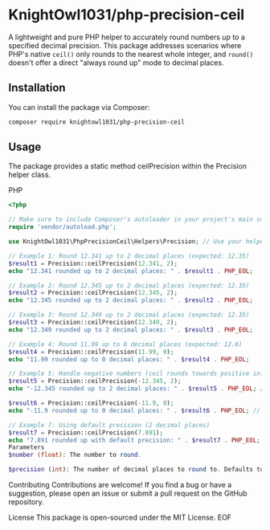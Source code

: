 # KnightOwl1031/php-precision-ceil

A lightweight and pure PHP helper to accurately round numbers *up* to a specified decimal precision. This package addresses scenarios where PHP's native `ceil()` only rounds to the nearest whole integer, and `round()` doesn't offer a direct "always round up" mode to decimal places.

## Installation

You can install the package via Composer:

```bash
composer require knightowl1031/php-precision-ceil
```

## Usage
The package provides a static method ceilPrecision within the Precision helper class.

PHP
```php
<?php

// Make sure to include Composer's autoloader in your project's main script
require 'vendor/autoload.php';

use KnightOwl1031\PhpPrecisionCeil\Helpers\Precision; // Use your helper class

// Example 1: Round 12.341 up to 2 decimal places (expected: 12.35)
$result1 = Precision::ceilPrecision(12.341, 2);
echo "12.341 rounded up to 2 decimal places: " . $result1 . PHP_EOL;

// Example 2: Round 12.345 up to 2 decimal places (expected: 12.35)
$result2 = Precision::ceilPrecision(12.345, 2);
echo "12.345 rounded up to 2 decimal places: " . $result2 . PHP_EOL;

// Example 3: Round 12.349 up to 2 decimal places (expected: 12.35)
$result3 = Precision::ceilPrecision(12.349, 2);
echo "12.349 rounded up to 2 decimal places: " . $result3 . PHP_EOL;

// Example 4: Round 11.99 up to 0 decimal places (expected: 12.0)
$result4 = Precision::ceilPrecision(11.99, 0);
echo "11.99 rounded up to 0 decimal places: " . $result4 . PHP_EOL;

// Example 5: Handle negative numbers (ceil rounds towards positive infinity, so towards zero for negatives)
$result5 = Precision::ceilPrecision(-12.345, 2);
echo "-12.345 rounded up to 2 decimal places: " . $result5 . PHP_EOL; // Output: -12.34

$result6 = Precision::ceilPrecision(-11.9, 0);
echo "-11.9 rounded up to 0 decimal places: " . $result6 . PHP_EOL; // Output: -11.0

// Example 7: Using default precision (2 decimal places)
$result7 = Precision::ceilPrecision(7.891);
echo "7.891 rounded up with default precision: " . $result7 . PHP_EOL; // Output: 7.90
Parameters
$number (float): The number to round.

$precision (int): The number of decimal places to round to. Defaults to 2.
```

Contributing
Contributions are welcome! If you find a bug or have a suggestion, please open an issue or submit a pull request on the GitHub repository.

License
This package is open-sourced under the MIT License.
EOF